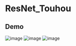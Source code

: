 # ResNet_Touhou
## Demo

![image](https://github.com/nkMengXin/ResNet_Touhou/blob/main/GIF.gif)
![image](https://github.com/nkMengXin/ResNet_Touhou/blob/main/GIF1.gif)
![image](https://github.com/nkMengXin/ResNet_Touhou/blob/main/GIF2.gif)
